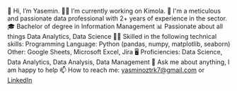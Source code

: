 👋 Hi, I’m Yasemin.
👩‍💻 I’m currently working on Kimola.
👩 I'm a meticulous and passionate data professional with 2+ years of experience in the sector.
🎓 Bachelor of degree in Information Management
📊 Passionate about all things Data Analytics, Data Science
💪🏽 Skilled in the following technical skills:
Programming Language: Python (pandas, numpy, matplotlib, seaborn)
Other: Google Sheets, Microsoft Excel, Jira
🖥️ Proficiencies:
Data Science, Data Analytics, Data Analysis, Data Management
💬 Ask me about anything, I am happy to help
📫 How to reach me: yasminoztrk7@gmail.com or  [LinkedIn](https://www.linkedin.com/in/yasminoztrk7/)

<!---
YaseminOzturkk/YaseminOzturkk is a ✨ special ✨ repository because its `README.md` (this file) appears on your GitHub profile.
You can click the Preview link to take a look at your changes.
--->
